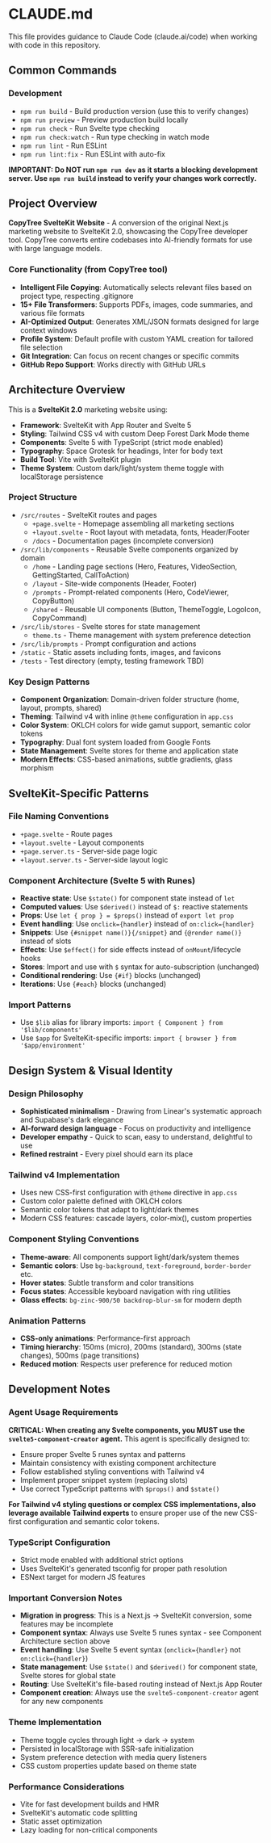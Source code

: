 # CLAUDE.md

This file provides guidance to Claude Code (claude.ai/code) when working with code in this repository.

## Common Commands

### Development
- `npm run build` - Build production version (use this to verify changes)
- `npm run preview` - Preview production build locally
- `npm run check` - Run Svelte type checking
- `npm run check:watch` - Run type checking in watch mode
- `npm run lint` - Run ESLint
- `npm run lint:fix` - Run ESLint with auto-fix

**IMPORTANT: Do NOT run `npm run dev` as it starts a blocking development server. Use `npm run build` instead to verify your changes work correctly.**

## Project Overview

**CopyTree SvelteKit Website** - A conversion of the original Next.js marketing website to SvelteKit 2.0, showcasing the CopyTree developer tool. CopyTree converts entire codebases into AI-friendly formats for use with large language models.

### Core Functionality (from CopyTree tool)
- **Intelligent File Copying**: Automatically selects relevant files based on project type, respecting .gitignore
- **15+ File Transformers**: Supports PDFs, images, code summaries, and various file formats
- **AI-Optimized Output**: Generates XML/JSON formats designed for large context windows
- **Profile System**: Default profile with custom YAML creation for tailored file selection
- **Git Integration**: Can focus on recent changes or specific commits
- **GitHub Repo Support**: Works directly with GitHub URLs

## Architecture Overview

This is a **SvelteKit 2.0** marketing website using:
- **Framework**: SvelteKit with App Router and Svelte 5
- **Styling**: Tailwind CSS v4 with custom Deep Forest Dark Mode theme
- **Components**: Svelte 5 with TypeScript (strict mode enabled)
- **Typography**: Space Grotesk for headings, Inter for body text
- **Build Tool**: Vite with SvelteKit plugin
- **Theme System**: Custom dark/light/system theme toggle with localStorage persistence

### Project Structure
- `/src/routes` - SvelteKit routes and pages
  - `+page.svelte` - Homepage assembling all marketing sections
  - `+layout.svelte` - Root layout with metadata, fonts, Header/Footer
  - `/docs` - Documentation pages (incomplete conversion)
- `/src/lib/components` - Reusable Svelte components organized by domain
  - `/home` - Landing page sections (Hero, Features, VideoSection, GettingStarted, CallToAction)
  - `/layout` - Site-wide components (Header, Footer)
  - `/prompts` - Prompt-related components (Hero, CodeViewer, CopyButton)
  - `/shared` - Reusable UI components (Button, ThemeToggle, LogoIcon, CopyCommand)
- `/src/lib/stores` - Svelte stores for state management
  - `theme.ts` - Theme management with system preference detection
- `/src/lib/prompts` - Prompt configuration and actions
- `/static` - Static assets including fonts, images, and favicons
- `/tests` - Test directory (empty, testing framework TBD)

### Key Design Patterns
- **Component Organization**: Domain-driven folder structure (home, layout, prompts, shared)
- **Theming**: Tailwind v4 with inline `@theme` configuration in `app.css`
- **Color System**: OKLCH colors for wide gamut support, semantic color tokens
- **Typography**: Dual font system loaded from Google Fonts
- **State Management**: Svelte stores for theme and application state
- **Modern Effects**: CSS-based animations, subtle gradients, glass morphism

## SvelteKit-Specific Patterns

### File Naming Conventions
- `+page.svelte` - Route pages
- `+layout.svelte` - Layout components
- `+page.server.ts` - Server-side page logic
- `+layout.server.ts` - Server-side layout logic

### Component Architecture (Svelte 5 with Runes)
- **Reactive state**: Use `$state()` for component state instead of `let`
- **Computed values**: Use `$derived()` instead of `$:` reactive statements
- **Props**: Use `let { prop } = $props()` instead of `export let prop`
- **Event handling**: Use `onclick={handler}` instead of `on:click={handler}` 
- **Snippets**: Use `{#snippet name()}{/snippet}` and `{@render name()}` instead of slots
- **Effects**: Use `$effect()` for side effects instead of `onMount`/lifecycle hooks
- **Stores**: Import and use with `$` syntax for auto-subscription (unchanged)
- **Conditional rendering**: Use `{#if}` blocks (unchanged)
- **Iterations**: Use `{#each}` blocks (unchanged)

### Import Patterns
- Use `$lib` alias for library imports: `import { Component } from '$lib/components'`
- Use `$app` for SvelteKit-specific imports: `import { browser } from '$app/environment'`

## Design System & Visual Identity

### Design Philosophy
- **Sophisticated minimalism** - Drawing from Linear's systematic approach and Supabase's dark elegance
- **AI-forward design language** - Focus on productivity and intelligence
- **Developer empathy** - Quick to scan, easy to understand, delightful to use
- **Refined restraint** - Every pixel should earn its place

### Tailwind v4 Implementation
- Uses new CSS-first configuration with `@theme` directive in `app.css`
- Custom color palette defined with OKLCH colors
- Semantic color tokens that adapt to light/dark themes
- Modern CSS features: cascade layers, color-mix(), custom properties

### Component Styling Conventions
- **Theme-aware**: All components support light/dark/system themes
- **Semantic colors**: Use `bg-background`, `text-foreground`, `border-border` etc.
- **Hover states**: Subtle transform and color transitions
- **Focus states**: Accessible keyboard navigation with ring utilities
- **Glass effects**: `bg-zinc-900/50 backdrop-blur-sm` for modern depth

### Animation Patterns
- **CSS-only animations**: Performance-first approach
- **Timing hierarchy**: 150ms (micro), 200ms (standard), 300ms (state changes), 500ms (page transitions)
- **Reduced motion**: Respects user preference for reduced motion

## Development Notes

### Agent Usage Requirements

**CRITICAL: When creating any Svelte components, you MUST use the `svelte5-component-creator` agent.** This agent is specifically designed to:
- Ensure proper Svelte 5 runes syntax and patterns
- Maintain consistency with existing component architecture
- Follow established styling conventions with Tailwind v4
- Implement proper snippet system (replacing slots)
- Use correct TypeScript patterns with `$props()` and `$state()`

**For Tailwind v4 styling questions or complex CSS implementations, also leverage available Tailwind experts** to ensure proper use of the new CSS-first configuration and semantic color tokens.

### TypeScript Configuration
- Strict mode enabled with additional strict options
- Uses SvelteKit's generated tsconfig for proper path resolution
- ESNext target for modern JS features

### Important Conversion Notes
- **Migration in progress**: This is a Next.js → SvelteKit conversion, some features may be incomplete
- **Component syntax**: Always use Svelte 5 runes syntax - see Component Architecture section above
- **Event handling**: Use Svelte 5 event syntax (`onclick={handler}` not `on:click={handler}`)
- **State management**: Use `$state()` and `$derived()` for component state, Svelte stores for global state
- **Routing**: Use SvelteKit's file-based routing instead of Next.js App Router
- **Component creation**: Always use the `svelte5-component-creator` agent for any new components

### Theme Implementation
- Theme toggle cycles through light → dark → system
- Persisted in localStorage with SSR-safe initialization
- System preference detection with media query listeners
- CSS custom properties update based on theme state

### Performance Considerations
- Vite for fast development builds and HMR
- SvelteKit's automatic code splitting
- Static asset optimization
- Lazy loading for non-critical components